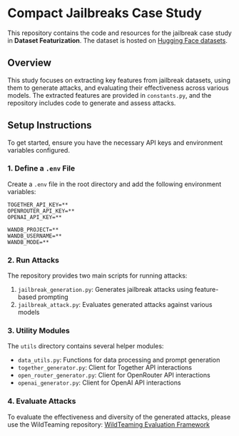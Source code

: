 # Compact Jailbreaks Case Study

This repository contains the code and resources for the jailbreak case study in **Dataset Featurization**. The dataset is hosted on [Hugging Face datasets](https://huggingface.co/datasets/Bravansky/compact-jailbreaks).

## Overview
This study focuses on extracting key features from jailbreak datasets, using them to generate attacks, and evaluating their effectiveness across various models. The extracted features are provided in `constants.py`, and the repository includes code to generate and assess attacks.

## Setup Instructions
To get started, ensure you have the necessary API keys and environment variables configured.

### 1. Define a `.env` File
Create a `.env` file in the root directory and add the following environment variables:
```
TOGETHER_API_KEY=**
OPENROUTER_API_KEY=**
OPENAI_API_KEY=**

WANDB_PROJECT=**
WANDB_USERNAME=**
WANDB_MODE=**
```

### 2. Run Attacks
The repository provides two main scripts for running attacks:

1. `jailbreak_generation.py`: Generates jailbreak attacks using feature-based prompting
2. `jailbreak_attack.py`: Evaluates generated attacks against various models

### 3. Utility Modules
The `utils` directory contains several helper modules:
- `data_utils.py`: Functions for data processing and prompt generation
- `together_generator.py`: Client for Together API interactions
- `open_router_generator.py`: Client for OpenRouter API interactions
- `openai_generator.py`: Client for OpenAI API interactions

### 4. Evaluate Attacks
To evaluate the effectiveness and diversity of the generated attacks, please use the WildTeaming repository:
[WildTeaming Evaluation Framework](https://github.com/allenai/wildteaming)